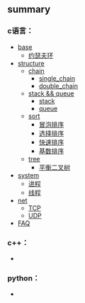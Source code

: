 summary
-----

### c语言：
* [base](cLanguage/base/)
    - [约瑟夫环](cLanguage/base/circle.c)
* [structure]()
    - [chain]()
        + [single_chain]()
        + [double_chain]()
    - [stack && queue]()
        + [stack]()
        + [queue]()
    - [sort]()
        + [冒泡排序]()
        + [选择排序]()
        + [快速排序]()
        + [基数排序]()
    - [tree]()
        + [平衡二叉树]()
* [system]()
    - [进程]()
    - [线程]()
* [net]()
    - [TCP]()
    - [UDP]()
* [FAQ]()

### c++：
* []()

### python：
* []()
